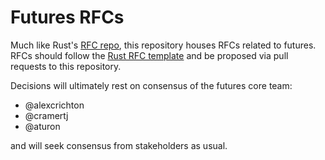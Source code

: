 # Futures RFCs

Much like Rust's [RFC repo](https://github.com/rust-lang/rfcs), this repository houses RFCs related to futures. RFCs should follow the [Rust RFC template](https://github.com/rust-lang/rfcs/blob/master/0000-template.md) and be proposed via pull requests to this repository.

Decisions will ultimately rest on consensus of the futures core team:

- @alexcrichton
- @cramertj
- @aturon

and will seek consensus from stakeholders as usual. 
